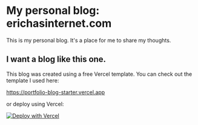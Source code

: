 # My personal blog: erichasinternet.com

This is my personal blog. It's a place for me to share my thoughts.

## I want a blog like this one.

This blog was created using a free Vercel template. You can check out the template I used here:

https://portfolio-blog-starter.vercel.app

or deploy using Vercel:

[![Deploy with Vercel](https://vercel.com/button)](https://vercel.com/new/clone?repository-url=https://github.com/vercel/examples/tree/main/solutions/blog&project-name=blog&repository-name=blog)
